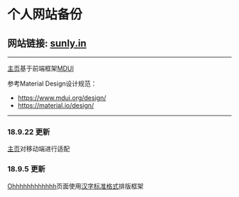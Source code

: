 # 个人网站备份

## 网站链接: [sunly.in](https://sunly.in)

---

[主页](https://sunly.in)基于前端框架[MDUI](https://mdui.org)

参考Material Design设计规范：

- <https://www.mdui.org/design/>
- <https://material.io/design/>

---
### 18.9.22 更新

[主页](https://sunly.in)对移动端进行适配

### 18.9.5 更新

[Ohhhhhhhhhhhh](https://sunly.in/Ohhhhhhhhhhhh)页面使用[汉字标准格式](https://github.com/ethantw/Han)排版框架